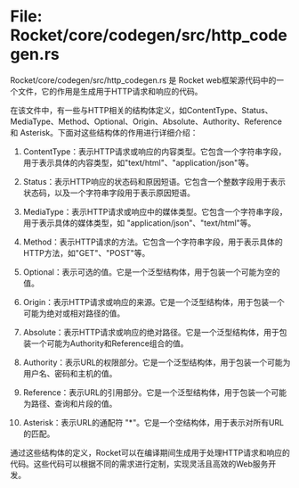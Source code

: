 # File: Rocket/core/codegen/src/http_codegen.rs

Rocket/core/codegen/src/http_codegen.rs 是 Rocket web框架源代码中的一个文件，它的作用是生成用于HTTP请求和响应的代码。

在该文件中，有一些与HTTP相关的结构体定义，如ContentType、Status、MediaType、Method、Optional、Origin、Absolute、Authority、Reference 和 Asterisk。下面对这些结构体的作用进行详细介绍：

1. ContentType：表示HTTP请求或响应的内容类型。它包含一个字符串字段，用于表示具体的内容类型，如"text/html"、"application/json"等。

2. Status：表示HTTP响应的状态码和原因短语。它包含一个整数字段用于表示状态码，以及一个字符串字段用于表示原因短语。

3. MediaType：表示HTTP请求或响应中的媒体类型。它包含一个字符串字段，用于表示具体的媒体类型，如 "application/json"、"text/html"等。

4. Method：表示HTTP请求的方法。它包含一个字符串字段，用于表示具体的HTTP方法，如"GET"、"POST"等。

5. Optional：表示可选的值。它是一个泛型结构体，用于包装一个可能为空的值。

6. Origin：表示HTTP请求或响应的来源。它是一个泛型结构体，用于包装一个可能为绝对或相对路径的值。

7. Absolute：表示HTTP请求或响应的绝对路径。它是一个泛型结构体，用于包装一个可能为Authority和Reference组合的值。

8. Authority：表示URL的权限部分。它是一个泛型结构体，用于包装一个可能为用户名、密码和主机的值。

9. Reference：表示URL的引用部分。它是一个泛型结构体，用于包装一个可能为路径、查询和片段的值。

10. Asterisk：表示URL的通配符 "*"。它是一个空结构体，用于表示对所有URL的匹配。

通过这些结构体的定义，Rocket可以在编译期间生成用于处理HTTP请求和响应的代码。这些代码可以根据不同的需求进行定制，实现灵活且高效的Web服务开发。

